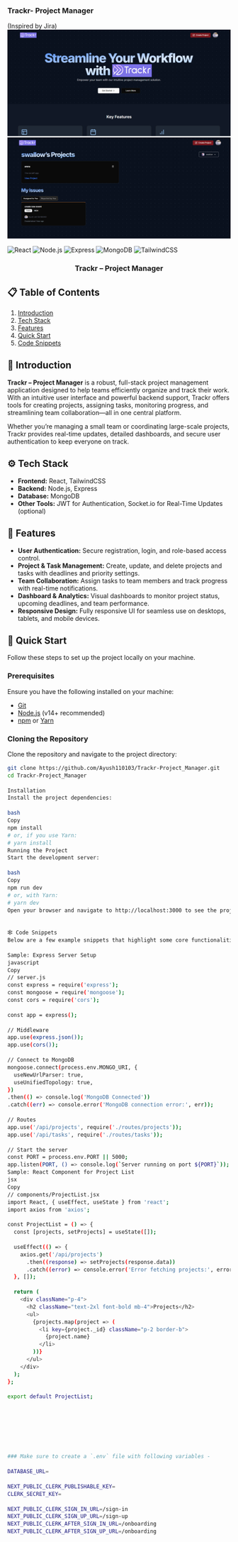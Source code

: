 ### Trackr- Project Manager 
(Inspired by Jira)
![1738799164033](image/README/1738799164033.png)
![1738799234322](image/README/1738799234322.png)

<div>
  <img src="https://img.shields.io/badge/-React-black?style=for-the-badge&logo=react&logoColor=61DAFB&color=000000" alt="React" />
  <img src="https://img.shields.io/badge/-Node.js-black?style=for-the-badge&logo=node-dot-js&logoColor=339933&color=000000" alt="Node.js" />
  <img src="https://img.shields.io/badge/-Express-black?style=for-the-badge&logo=express&logoColor=000000&color=000000" alt="Express" />
  <img src="https://img.shields.io/badge/-MongoDB-black?style=for-the-badge&logo=mongodb&logoColor=white&color=47A248" alt="MongoDB" />
  <img src="https://img.shields.io/badge/-Tailwind_CSS-black?style=for-the-badge&logo=tailwindcss&logoColor=white&color=06B6D4" alt="TailwindCSS" />
</div>

<h3 align="center">Trackr – Project Manager</h3>

## 📋 Table of Contents

1. [Introduction](#introduction)
2. [Tech Stack](#tech-stack)
3. [Features](#features)
4. [Quick Start](#quick-start)
5. [Code Snippets](#code-snippets)

## 🤖 Introduction

**Trackr – Project Manager** is a robust, full-stack project management application designed to help teams efficiently organize and track their work. With an intuitive user interface and powerful backend support, Trackr offers tools for creating projects, assigning tasks, monitoring progress, and streamlining team collaboration—all in one central platform.

Whether you’re managing a small team or coordinating large-scale projects, Trackr provides real-time updates, detailed dashboards, and secure user authentication to keep everyone on track.

## ⚙️ Tech Stack

- **Frontend:** React, TailwindCSS  
- **Backend:** Node.js, Express  
- **Database:** MongoDB  
- **Other Tools:** JWT for Authentication, Socket.io for Real-Time Updates (optional)

## 🔋 Features

- **User Authentication:** Secure registration, login, and role-based access control.  
- **Project & Task Management:** Create, update, and delete projects and tasks with deadlines and priority settings.  
- **Team Collaboration:** Assign tasks to team members and track progress with real-time notifications.  
- **Dashboard & Analytics:** Visual dashboards to monitor project status, upcoming deadlines, and team performance.  
- **Responsive Design:** Fully responsive UI for seamless use on desktops, tablets, and mobile devices.

## 🤸 Quick Start

Follow these steps to set up the project locally on your machine.

### Prerequisites

Ensure you have the following installed on your machine:

- [Git](https://git-scm.com/)
- [Node.js](https://nodejs.org/en/) (v14+ recommended)
- [npm](https://www.npmjs.com/) or [Yarn](https://yarnpkg.com/)

### Cloning the Repository

Clone the repository and navigate to the project directory:

```bash
git clone https://github.com/Ayush110103/Trackr-Project_Manager.git
cd Trackr-Project_Manager

Installation
Install the project dependencies:

bash
Copy
npm install
# or, if you use Yarn:
# yarn install
Running the Project
Start the development server:

bash
Copy
npm run dev
# or, with Yarn:
# yarn dev
Open your browser and navigate to http://localhost:3000 to see the project in action.


🕸️ Code Snippets
Below are a few example snippets that highlight some core functionalities of Trackr.

Sample: Express Server Setup
javascript
Copy
// server.js
const express = require('express');
const mongoose = require('mongoose');
const cors = require('cors');

const app = express();

// Middleware
app.use(express.json());
app.use(cors());

// Connect to MongoDB
mongoose.connect(process.env.MONGO_URI, {
  useNewUrlParser: true,
  useUnifiedTopology: true,
})
.then(() => console.log('MongoDB Connected'))
.catch((err) => console.error('MongoDB connection error:', err));

// Routes
app.use('/api/projects', require('./routes/projects'));
app.use('/api/tasks', require('./routes/tasks'));

// Start the server
const PORT = process.env.PORT || 5000;
app.listen(PORT, () => console.log(`Server running on port ${PORT}`));
Sample: React Component for Project List
jsx
Copy
// components/ProjectList.jsx
import React, { useEffect, useState } from 'react';
import axios from 'axios';

const ProjectList = () => {
  const [projects, setProjects] = useState([]);

  useEffect(() => {
    axios.get('/api/projects')
      .then((response) => setProjects(response.data))
      .catch((error) => console.error('Error fetching projects:', error));
  }, []);

  return (
    <div className="p-4">
      <h2 className="text-2xl font-bold mb-4">Projects</h2>
      <ul>
        {projects.map(project => (
          <li key={project._id} className="p-2 border-b">
            {project.name}
          </li>
        ))}
      </ul>
    </div>
  );
};

export default ProjectList;







### Make sure to create a `.env` file with following variables -

DATABASE_URL=

NEXT_PUBLIC_CLERK_PUBLISHABLE_KEY=
CLERK_SECRET_KEY=

NEXT_PUBLIC_CLERK_SIGN_IN_URL=/sign-in
NEXT_PUBLIC_CLERK_SIGN_UP_URL=/sign-up
NEXT_PUBLIC_CLERK_AFTER_SIGN_IN_URL=/onboarding
NEXT_PUBLIC_CLERK_AFTER_SIGN_UP_URL=/onboarding
